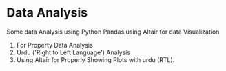 
# Data Analysis

Some data Analysis using Python Pandas using Altair for data Visualization


1. For Property Data Analysis
2. Urdu ('Right to Left Language') Analysis
3. Using Altair for Properly Showing Plots with urdu (RTL).

